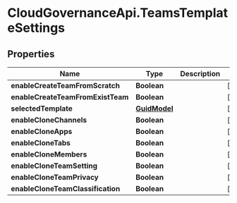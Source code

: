 # CloudGovernanceApi.TeamsTemplateSettings

## Properties

Name | Type | Description | Notes
------------ | ------------- | ------------- | -------------
**enableCreateTeamFromScratch** | **Boolean** |  | [optional] 
**enableCreateTeamFromExistTeam** | **Boolean** |  | [optional] 
**selectedTemplate** | [**GuidModel**](GuidModel.md) |  | [optional] 
**enableCloneChannels** | **Boolean** |  | [optional] 
**enableCloneApps** | **Boolean** |  | [optional] 
**enableCloneTabs** | **Boolean** |  | [optional] 
**enableCloneMembers** | **Boolean** |  | [optional] 
**enableCloneTeamSetting** | **Boolean** |  | [optional] 
**enableCloneTeamPrivacy** | **Boolean** |  | [optional] 
**enableCloneTeamClassification** | **Boolean** |  | [optional] 


